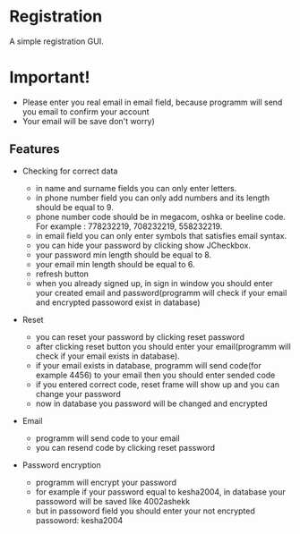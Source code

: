 # Registration

A simple registration GUI.

# Important!
 * Please enter you real email in email field, because programm will send you email to confirm your account
 * Your email will be save don't worry)

## Features
  * Checking for correct data
    * in name and surname fields you can only enter letters.
    * in phone number field you can only add numbers and its length should be equal to 9.
    * phone number code should be in megacom, oshka or beeline code. For example : 778232219, 708232219, 558232219.
    * in email field you can only enter symbols that satisfies email syntax.
    * you can hide your password by clicking show JCheckbox.
    * your password min length should be equal to 8.
    * your email min length should be equal to 6.
    * refresh button
    * when you already signed up, in sign in window you should enter your created email and password(programm will check if your email and encrypted passoword exist in database)
    
  * Reset
    * you can reset your password by clicking reset password
    * after clicking reset button you should enter your email(programm will check if your email exists in database).
    * if your email exists in database, programm will send code(for example 4456) to your email then you should enter sended code
    * if you entered correct code, reset frame will show up and you can change your password
    * now in database you password will be changed and encrypted
    
  * Email
    * programm will send code to your email
    * you can resend code by clicking reset password
    
  * Password encryption
    * programm will encrypt your password
    * for example if your password equal to kesha2004, in database your passoword will be saved like 4002ashekk
    * but in passoword field you should enter your not encrypted passoword: kesha2004
